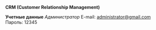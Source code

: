 **CRM (Customer Relationship Management)**


**Учетные данные**
*Администратор*
E-mail: administrator@gmail.com
Пароль: 12345
